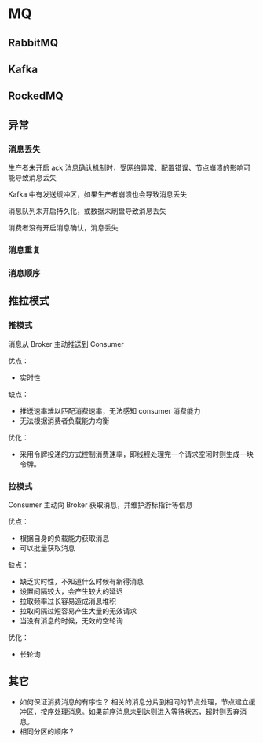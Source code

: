 # MQ

## RabbitMQ

## Kafka

## RockedMQ

## 异常

### 消息丢失

生产者未开启 ack 消息确认机制时，受网络异常、配置错误、节点崩溃的影响可能导致消息丢失

Kafka 中有发送缓冲区，如果生产者崩溃也会导致消息丢失

消息队列未开启持久化，或数据未刷盘导致消息丢失

消费者没有开启消息确认，消息丢失

### 消息重复

### 消息顺序

## 推拉模式

### 推模式

消息从 Broker 主动推送到 Consumer

优点：

- 实时性

缺点：

- 推送速率难以匹配消费速率，无法感知 consumer 消费能力
- 无法根据消费者负载能力均衡

优化：

- 采用令牌投递的方式控制消费速率，即线程处理完一个请求空闲时则生成一块令牌。

### 拉模式

Consumer 主动向 Broker 获取消息，并维护游标指针等信息

优点：

- 根据自身的负载能力获取消息
- 可以批量获取消息

缺点：

- 缺乏实时性，不知道什么时候有新得消息
- 设置间隔较大，会产生较大的延迟
- 拉取频率过长容易造成消息堆积
- 拉取间隔过短容易产生大量的无效请求
- 当没有消息的时候，无效的空轮询

优化：

- 长轮询

## 其它

- 如何保证消费消息的有序性？
  相关的消息分片到相同的节点处理，节点建立缓冲区，按序处理消息。如果前序消息未到达则进入等待状态，超时则丢弃消息。
- 相同分区的顺序？
